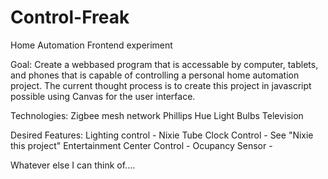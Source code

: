 Control-Freak
=============

Home Automation Frontend experiment

Goal: Create a webbased program that is accessable by computer, tablets, and phones that is capable of controlling a personal home automation project. The current thought process is to create this project in javascript possible using Canvas for the user interface.

Technologies:
Zigbee mesh network
Phillips Hue Light Bulbs
Television

Desired Features:
Lighting control - 
Nixie Tube Clock Control - See "Nixie this project"
Entertainment Center Control - 
Ocupancy Sensor -

Whatever else I can think of....
